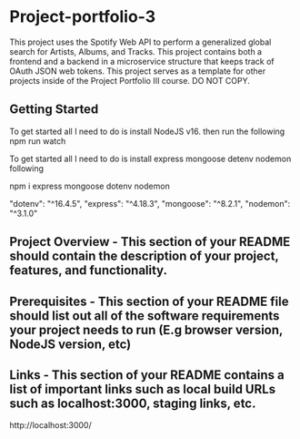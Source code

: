 # Project-portfolio-3

This project uses the Spotify Web API to perform a generalized global search for Artists, Albums, and Tracks. This project contains both a frontend and a backend in a microservice structure that keeps track of OAuth JSON web tokens. This project serves as a template for other projects inside of the Project Portfolio III course. DO NOT COPY.

## Getting Started

To get started all I need to do is install NodeJS v16. then run the following
npm run watch

To get started all I need to do is install express mongoose detenv nodemon following

npm i express mongoose dotenv nodemon

"dotenv": "^16.4.5",
"express": "^4.18.3",
"mongoose": "^8.2.1",
"nodemon": "^3.1.0"

## Project Overview - This section of your README should contain the description of your project, features, and functionality.

## Prerequisites - This section of your README file should list out all of the software requirements your project needs to run (E.g browser version, NodeJS version, etc)

## Links - This section of your README contains a list of important links such as local build URLs such as localhost:3000, staging links, etc.

http://localhost:3000/
